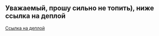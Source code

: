 ## Уважаемый, прошу сильно не топить), ниже ссылка на деплой
 [Ссылка на деплой](https://aladis.github.io/singolo/)
